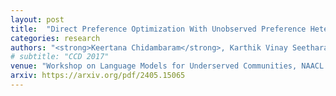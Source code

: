 ```yaml
---
layout: post
title:  "Direct Preference Optimization With Unobserved Preference Heterogeneity"
categories: research
authors: "<strong>Keertana Chidambaram</strong>, Karthik Vinay Seetharaman, Vasilis Syrgkanis"
# subtitle: "CCD 2017"
venue: "Workshop on Language Models for Underserved Communities, NAACL (Oral)"
arxiv: https://arxiv.org/pdf/2405.15065
---
```

<!-- Technical and design details of the Intel RealSense R200 and D400 series -->

<!-- I wrote a paper describing the details of a family of RGBD cameras, ASICs and algorithms produced by Intel. It was submitted and accepted to CCD 2017, a CVPR 2017 Workshop. My coauthors were all senior management at Intel and the paper was written to inform the academic community of issues, challenges and priorities in building stereoscopic depth cameras for production use. We highlight state-of-the-art performance on modern datasets, on certain metrics, along with establishing baselines for new datasets and evaluation metrics for depth cameras in general. -->

